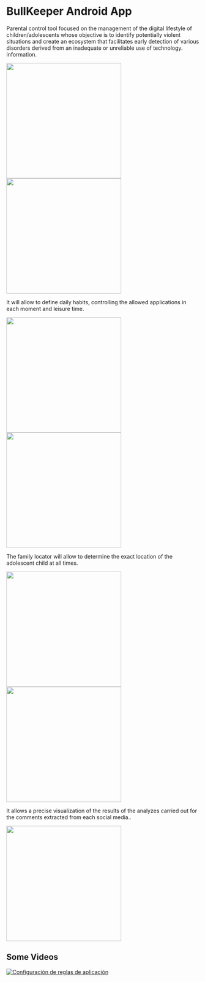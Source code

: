 # BullKeeper Android App

Parental control tool focused on the management of the digital lifestyle of children/adolescents whose objective is to identify potentially violent situations and create an ecosystem that facilitates early detection of various disorders derived from an inadequate or unreliable use of technology. information.

<img width="300px" align="left" src="./screenshots/imagen_1.png" />
<img width="300px"  src="./screenshots/imagen_2.png" />

It will allow to define daily habits, controlling the allowed applications in each moment and leisure time.

<img width="300px" align="left" src="./screenshots/imagen_3.png" />
<img width="300px" src="./screenshots/imagen_4.png" />

The family locator will allow to determine the exact location of the adolescent child at all times.

<img width="300px" align="left" src="./screenshots/imagen_5.png" />
<img width="300px" src="./screenshots/imagen_6.png" />


It allows a precise visualization of the results of the analyzes carried out for the comments extracted from each social media..

<img width="300px" src="./screenshots/imagen_7.png" />


## Some Videos

[![Configuración de reglas de aplicación](https://img.youtube.com/vi/EjaGlF2--o4/maxresdefault.jpg)](https://youtu.be/EjaGlF2--o4)
